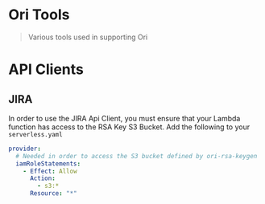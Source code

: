 # Ori Tools

> Various tools used in supporting Ori

# API Clients

## JIRA

In order to use the JIRA Api Client, you must ensure that your Lambda function
has access to the RSA Key S3 Bucket. Add the following to your `serverless.yaml`

```yaml
provider:
  # Needed in order to access the S3 bucket defined by ori-rsa-keygen
  iamRoleStatements:
    - Effect: Allow
      Action:
        - s3:*
      Resource: "*"
```
